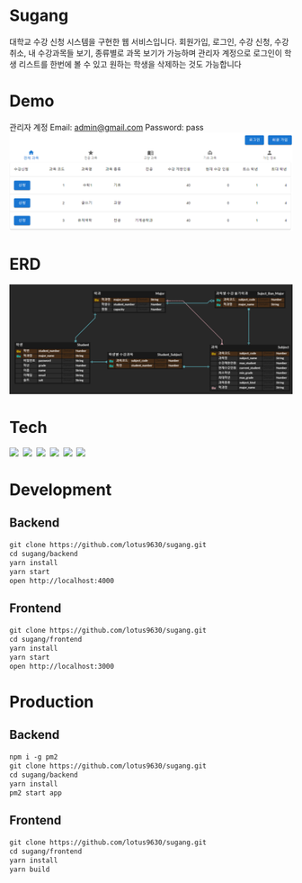 # Sugang

대학교 수강 신청 시스템을 구현한 웹 서비스입니다. 회원가입, 로그인, 수강 신청, 수강 취소, 내 수강과목들 보기, 종류별로 과목 보기가 가능하며 관리자 계정으로 로그인이 학생 리스트를 한번에 볼 수 있고 원하는 학생을 삭제하는 것도 가능합니다

# Demo

관리자 계정 Email: admin@gmail.com Password: pass
<img src="./images/main.PNG">

# ERD

<img src="./images/ERD.PNG">

# Tech

<p>
<img src="https://img.shields.io/badge/HTML-E34F26?style=flat-square&logo=html5&logoColor=white"></a>&nbsp 
<img src="https://img.shields.io/badge/CSS-1572B6?style=flat-square&logo=css3&logoColor=white"></a>&nbsp 
<img src="https://img.shields.io/badge/JavaScript-F7DF1E?style=flat-square&logo=javascript&logoColor=white"></a>&nbsp 
<img src="https://img.shields.io/badge/React-61DAFB?style=flat-square&logo=react&logoColor=white"></a>&nbsp 
<img src="https://img.shields.io/badge/Express-000000?style=flat-square&logo=express&logoColor=white"></a>&nbsp 
<img src="https://img.shields.io/badge/MySQL-4479A1?style=flat-square&logo=mysql&logoColor=white"></a>&nbsp

</p>

# Development

## Backend

    git clone https://github.com/lotus9630/sugang.git
    cd sugang/backend
    yarn install
    yarn start
    open http://localhost:4000

## Frontend

    git clone https://github.com/lotus9630/sugang.git
    cd sugang/frontend
    yarn install
    yarn start
    open http://localhost:3000

# Production

## Backend

    npm i -g pm2
    git clone https://github.com/lotus9630/sugang.git
    cd sugang/backend
    yarn install
    pm2 start app

## Frontend

    git clone https://github.com/lotus9630/sugang.git
    cd sugang/frontend
    yarn install
    yarn build
